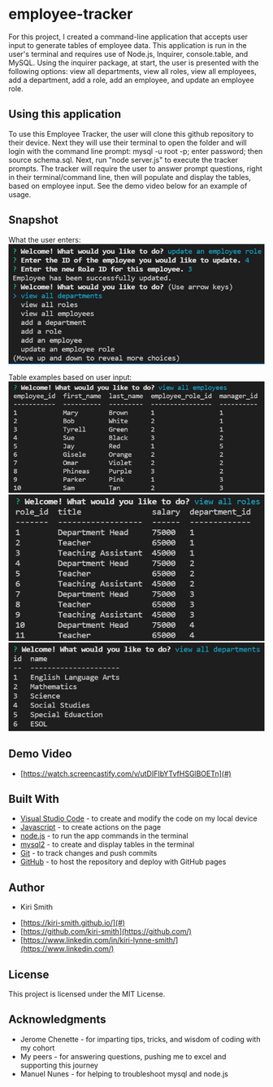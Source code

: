 # employee-tracker
For this project, I created a command-line application that accepts user input to generate tables of employee data. This application is run in the user's terminal and requires use of Node.js, Inquirer, console.table, and MySQL.  Using the inquirer package, at start, the user is presented with the following options: view all departments, view all roles, view all employees, add a department, add a role, add an employee, and update an employee role.

## Using this application
To use this Employee Tracker, the user will clone this github repository to their device.  Next they will use their terminal to open the folder and will login with the command line prompt: mysql -u root -p; enter password; then source schema.sql. Next, run "node server.js" to execute the tracker prompts.  The tracker will require the user to answer prompt questions, right in their terminal/command line, then will populate and display the tables, based on employee input.  See the demo video below for an example of usage.

## Snapshot

What the user enters:
<img src="assets\Snip1.JPG" alt="Screenshot of Inquirer Prompts">

Table examples based on user input:
<img src="assets\Snip2.JPG" alt="Snippet of Employees table">
<img src="assets\Snip3.JPG" alt="Snippet of Roles table">
<img src="assets\Snip4.JPG" alt="Snippet of Departments table">

## Demo Video

* [https://watch.screencastify.com/v/utDIFIbYTvfHSGlBOETn](#)

## Built With

* [Visual Studio Code](https://code.visualstudio.com/) - to create and modify the code on my local device
* [Javascript](https://www.javascript.com/) - to create actions on the page
* [node.js](https://nodejs.org/en/) - to run the app commands in the terminal
* [mysql2](https://www.npmjs.com/package/mysql2) - to create and display tables in the terminal
* [Git](https://git-scm.com/) - to track changes and push commits
* [GitHub](github.com) - to host the repository and deploy with GitHub pages

## Author

* Kiri Smith 

- [https://kiri-smith.github.io/](#)
- [https://github.com/kiri-smith](https://github.com/)
- [https://www.linkedin.com/in/kiri-lynne-smith/](https://www.linkedin.com/)

## License

This project is licensed under the MIT License.

## Acknowledgments

* Jerome Chenette - for imparting tips, tricks, and wisdom of coding with my cohort
* My peers - for answering questions, pushing me to excel and supporting this journey
* Manuel Nunes - for helping to troubleshoot mysql and node.js
